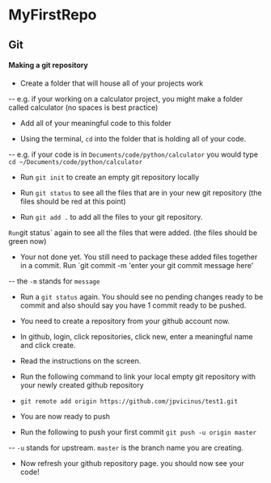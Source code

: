 # MyFirstRepo


## Git

#### Making a git repository

- Create a folder that will house all of your projects work

-- e.g. if your working on a calculator project, you might make a folder called calculator (no spaces is best practice)

- Add all of your meaningful code to this folder

- Using the terminal, `cd` into the folder that is holding all of your code. 

-- e.g. if your code is in `Documents/code/python/calculator` you would type `cd ~/Documents/code/python/calculator` 

- Run `git init` to create an empty git repository locally

- Run `git status` to see all the files that are in your new git repository (the files should be red at this point)

- Run `git add .` to add all the files to your git repository.

` Run `git status` again to see all the files that were added. (the files should be green now)

- Your not done yet. You still need to package these added files together in a commit. Run `git commit -m 'enter your git commit message here' 

-- the `-m` stands for `message`

- Run a `git status` again. You should see no pending changes ready to be commit and also should say you have 1 commit ready to be pushed. 

- You need to create a repository from your github account now. 

- In github, login, click repositories, click new, enter a meaningful name and click create.

- Read the instructions on the screen. 

- Run the following command to link your local empty git repository with your newly created github repository 

- `git remote add origin https://github.com/jpvicinus/test1.git`

- You are now ready to push

- Run the following to push your first commit `git push -u origin master`

-- `-u` stands for upstream. `master` is the branch name you are creating. 

- Now refresh your github repository page. you should now see your code! 

